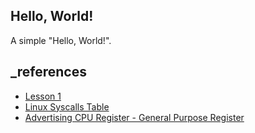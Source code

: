 ## Hello, World!

A simple "Hello, World!".

## \_references

- [Lesson 1](https://asmtutor.com/#lesson1)
- [Linux Syscalls Table](https://chromium.googlesource.com/chromiumos/docs/+/HEAD/constants/syscalls.md#x86-32_bit)
- [Advertising
  CPU Register - General Purpose Register](https://web.archive.org/web/20191114093028/https://gerardnico.com/computer/cpu/register/general)
